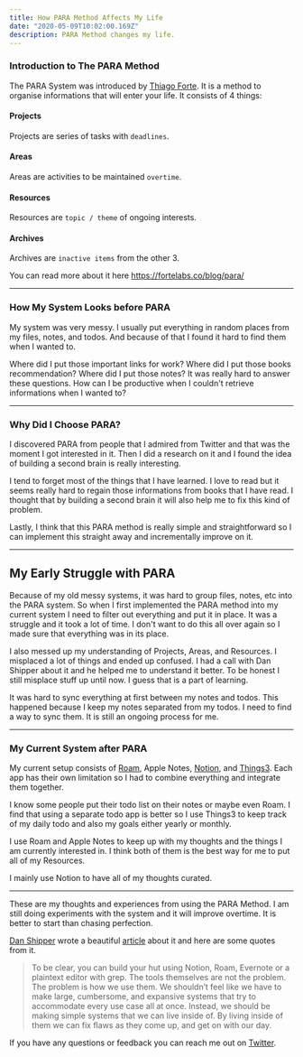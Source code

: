 ```yaml
---
title: How PARA Method Affects My Life
date: "2020-05-09T10:02:00.169Z"
description: PARA Method changes my life.
---
```


### Introduction to The PARA Method
The PARA System was introduced by [Thiago Forte](https://fortelabs.com). It is a method to organise informations that will enter your life. It consists of 4 things:

#### Projects

Projects are series of tasks with `deadlines`.

#### Areas

Areas are activities to be maintained `overtime`.

#### Resources

Resources are `topic / theme` of ongoing interests.

#### Archives

Archives are `inactive items` from the other 3.

You can read more about it here https://fortelabs.co/blog/para/

---

### How My System Looks before PARA
My system was very messy. I usually put everything in random places from my files, notes, and todos. And because of that I found it hard to find them when I wanted to.

Where did I put those important links for work?
Where did I put those books recommendation?
Where did I put those notes?
It was really hard to answer these questions.
How can I be productive when I couldn't retrieve informations when I wanted to?

---

### Why Did I Choose PARA?
I discovered PARA from people that I admired from Twitter and that was the moment I got interested in it. Then I did a research on it and I found the idea of building a second brain is really interesting. 

I tend to forget most of the things that I have learned. I love to read but it seems really hard to regain those informations from books that I have read. I thought that by building a second brain it will also help me to fix this kind of problem.

Lastly, I think that this PARA method is really simple and straightforward so I can implement this straight away and incrementally improve on it.

---

## My Early Struggle with PARA
Because of my old messy systems, it was hard to group files, notes, etc into the PARA system. So when I first implemented the PARA method into my current system I need to filter out everything and put it in place. It was a struggle and it took a lot of time. I don't want to do this all over again so I made sure that everything was in its place.

I also messed up my understanding of Projects, Areas, and Resources. I misplaced a lot of things and ended up confused. I had a call with Dan Shipper about it and he helped me to understand it better. To be honest I still misplace stuff up until now. I guess that is a part of learning.

It was hard to sync everything at first between my notes and todos. This happened because I keep my notes separated from my todos. I need to find a way to sync them. It is still an ongoing process for me.

---

### My Current System after PARA
My current setup consists of [Roam](https://roamresearch.com), Apple Notes, [Notion](https://notion.so), and [Things3](https://culturedcode.com/). Each app has their own limitation so I had to combine everything and integrate them together. 

I know some people put their todo list on their notes or maybe even Roam. I find that using a separate todo app is better so I use Things3 to keep track of my daily todo and also my goals either yearly or monthly.

I use Roam and Apple Notes to keep up with my thoughts and the things I am currently interested in. I think both of them is the best way for me to put all of my Resources.

I mainly use Notion to have all of my thoughts curated.

---

These are my thoughts and experiences from using the PARA Method. I am still doing experiments with the system and it will improve overtime. It is better to start than chasing perfection.

[Dan Shipper](https://twitter.com/danshipper) wrote a beautiful [article](https://superorganizers.substack.com/p/if-your-system-was-a-house-would)  about it and here are some quotes from it.
> To be clear, you can build your hut using Notion, Roam, Evernote or a plaintext editor with grep. The tools themselves are not the problem. The problem is how we use them.
> We shouldn’t feel like we have to make large, cumbersome, and expansive systems that try to accommodate every use case all at once.
> Instead, we should be making simple systems that we can live inside of. By living inside of them we can fix flaws as they come up, and get on with our day.

If you have any questions or feedback you can reach me out on [Twitter](https://twitter.com/juliancanderson).

